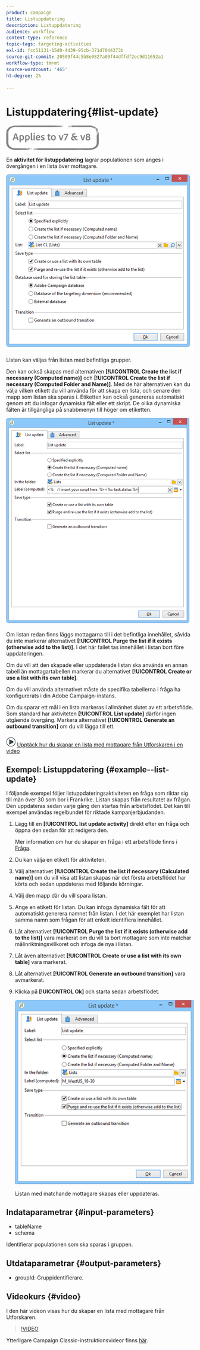 ```yaml
---
product: campaign
title: Listuppdatering
description: Listuppdatering
audience: workflow
content-type: reference
topic-tags: targeting-activities
exl-id: fcc51131-15d0-4d39-95cb-371d7044373b
source-git-commit: 20509f44c5b8e0827a09f44dffdf2ec9d11652a1
workflow-type: tm+mt
source-wordcount: '465'
ht-degree: 2%

---
```


# Listuppdatering{#list-update}

![](../../assets/common.svg)

En **aktivitet för listuppdatering** lagrar populationen som anges i övergången i en lista över mottagare.

![](assets/s_user_segmentation_update_group.png)

Listan kan väljas från listan med befintliga grupper.

Den kan också skapas med alternativen **[!UICONTROL Create the list if necessary (Computed name)]** och **[!UICONTROL Create the list if necessary (Computed Folder and Name)]**. Med de här alternativen kan du välja vilken etikett du vill använda för att skapa en lista, och senare den mapp som listan ska sparas i. Etiketten kan också genereras automatiskt genom att du infogar dynamiska fält eller ett skript. De olika dynamiska fälten är tillgängliga på snabbmenyn till höger om etiketten.

![](assets/s_user_segmentation_update_list_calc.png)

Om listan redan finns läggs mottagarna till i det befintliga innehållet, såvida du inte markerar alternativet **[!UICONTROL Purge the list if it exists (otherwise add to the list)]**. I det här fallet tas innehållet i listan bort före uppdateringen.

Om du vill att den skapade eller uppdaterade listan ska använda en annan tabell än mottagartabellen markerar du alternativet **[!UICONTROL Create or use a list with its own table]**.

Om du vill använda alternativet måste de specifika tabellerna i fråga ha konfigurerats i din Adobe Campaign-instans.

Om du sparar ett mål i en lista markeras i allmänhet slutet av ett arbetsflöde. Som standard har aktiviteten **[!UICONTROL List update]** därför ingen utgående övergång. Markera alternativet **[!UICONTROL Generate an outbound transition]** om du vill lägga till ett.

![](assets/do-not-localize/how-to-video.png) [Upptäck hur du skapar en lista med mottagare från Utforskaren i en video](#video)

## Exempel: Listuppdatering {#example--list-update}

I följande exempel följer listuppdateringsaktiviteten en fråga som riktar sig till män över 30 som bor i Frankrike. Listan skapas från resultatet av frågan. Den uppdateras sedan varje gång den startas från arbetsflödet. Det kan till exempel användas regelbundet för riktade kampanjerbjudanden.

1. Lägg till en **[!UICONTROL list update activity]** direkt efter en fråga och öppna den sedan för att redigera den.

   Mer information om hur du skapar en fråga i ett arbetsflöde finns i [Fråga](query.md).

1. Du kan välja en etikett för aktiviteten.
1. Välj alternativet **[!UICONTROL Create the list if necessary (Calculated name)]** om du vill visa att listan skapas när det första arbetsflödet har körts och sedan uppdateras med följande körningar.
1. Välj den mapp där du vill spara listan.
1. Ange en etikett för listan. Du kan infoga dynamiska fält för att automatiskt generera namnet från listan. I det här exemplet har listan samma namn som frågan för att enkelt identifiera innehållet.
1. Låt alternativet **[!UICONTROL Purge the list if it exists (otherwise add to the list)]** vara markerat om du vill ta bort mottagare som inte matchar målinriktningsvillkoret och infoga de nya i listan.
1. Låt även alternativet **[!UICONTROL Create or use a list with its own table]** vara markerat.
1. Låt alternativet **[!UICONTROL Generate an outbound transition]** vara avmarkerat.
1. Klicka på **[!UICONTROL Ok]** och starta sedan arbetsflödet.

   ![](assets/s_user_segmentation_update_list_calc_example.png)

   Listan med matchande mottagare skapas eller uppdateras.

## Indataparametrar {#input-parameters}

* tableName
* schema

Identifierar populationen som ska sparas i gruppen.

## Utdataparametrar {#output-parameters}

* groupId: Gruppidentifierare.

## Videokurs {#video}

I den här videon visas hur du skapar en lista med mottagare från Utforskaren.

>[!VIDEO](https://video.tv.adobe.com/v/25602/quality=12)

Ytterligare Campaign Classic-instruktionsvideor finns [här](https://experienceleague.adobe.com/docs/campaign-classic-learn/tutorials/overview.html?lang=sv).
